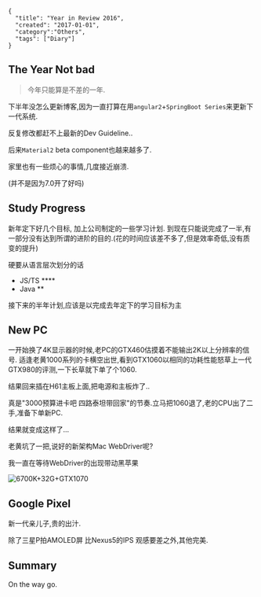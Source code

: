 ```metadata
{
  "title": "Year in Review 2016",
  "created": "2017-01-01",
  "category":"Others",
  "tags": ["Diary"]
}
```

## The Year Not bad

> 今年只能算是不差的一年.

下半年没怎么更新博客,因为一直打算在用`angular2`+`SpringBoot Series`来更新下一代系统.

反复修改都赶不上最新的Dev Guideline..

后来`Material2` beta component也越来越多了.

家里也有一些烦心的事情,几度接近崩溃.

(并不是因为7.0开了好吗)

## Study Progress
新年定下好几个目标,
加上公司制定的一些学习计划.
到现在只能说完成了一半,有一部分没有达到所谓的进阶的目的.(花的时间应该差不多了,但是效率奇低,没有质变的提升)

硬要从语言层次划分的话
* JS/TS \*\*\*\*
* Java \*\*

接下来的半年计划,应该是以完成去年定下的学习目标为主

## New PC 
一开始换了4K显示器的时候,老PC的GTX460估摸着不能输出2K以上分辨率的信号.
适逢老黄1000系列的卡横空出世,看到GTX1060以相同的功耗性能怒草上一代GTX980的评测,一下长草就下单了个1060.

结果回来插在H61主板上面,把电源和主板炸了..

真是"3000预算进卡吧 四路泰坦带回家"的节奏.立马把1060退了,老的CPU出了二手,准备下单新PC.

结果就变成这样了...

老黄坑了一把,说好的新架构Mac WebDriver呢?

我一直在等待WebDriver的出现带动黑苹果


![6700K+32G+GTX1070](https://wx2.sinaimg.cn/large/7755dd69gy1fceizh66juj215u16m79s.jpg)


## Google Pixel

新一代亲儿子,贵的出汁.

除了三星P拍AMOLED屏 比Nexus5的IPS 观感要差之外,其他完美.


## Summary

On the way go.
